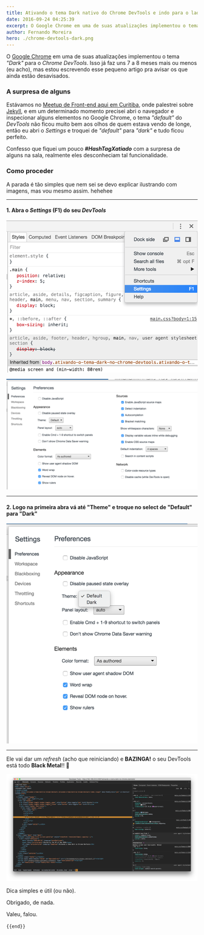 ```yaml
---
title: Ativando o tema Dark nativo do Chrome DevTools e indo para o lado negro da força
date: 2016-09-24 04:25:39
excerpt: O Google Chrome em uma de suas atualizações implementou o tema “Dark” para o Chrome DevTools.
author: Fernando Moreira
hero: ./chrome-devtools-dark.png
---
```


O [Google Chrome](https://www.google.com/chrome/) em uma de suas atualizações implementou o tema _"Dark"_ para o _Chrome DevTools_. Isso já faz uns 7 a 8 meses mais ou menos (eu acho), mas estou escrevendo esse pequeno artigo pra avisar os que ainda estão desavisados.

### A surpresa de alguns

Estávamos no [Meetup de Front-end aqui em Curitiba](https://www.eventick.com.br/6o-femug-cwb), onde palestrei sobre [Jekyll](http://jekyllrb.com/), e em um determinado momento precisei abri o navegador e inspecionar alguns elementos no Google Chrome, o tema _"default"_ do _DevTools_ não ficou muito bem aos olhos de quem estava vendo de longe, então eu abri o _Settings_ e troquei de _"default"_ para _"dark"_ e tudo ficou perfeito.

Confesso que fiquei um pouco **_#HashTagXatiado_** com a surpresa de alguns na sala, realmente eles desconheciam tal funcionalidade.

### Como proceder

A parada é tão simples que nem sei se devo explicar ilustrando com imagens, mas vou mesmo assim. hehehee

---

#### 1. Abra o _Settings_ (F1) do seu _DevTools_

![Chrome DevTools settings menu](./chrome-devtools-settings-menu.png)

![Chrome DevTools settings](./chrome-devtools-settings.png)

---

#### 2. Logo na primeira abra vá até "Theme" e troque no select de "Default" para "Dark"

![Chrome DevTools settings select](./chrome-devtools-settings-select.png)

---

Ele vai dar um _refresh_ (acho que reiniciando) e **BAZINGA!** o seu DevTools está todo **Black Metal**!! 🤘

![Chrome DevTools dark](./chrome-devtools-dark.png)

Dica simples e útil (ou não).

Obrigado, de nada.

Valeu, falou.

`{{end}}`
